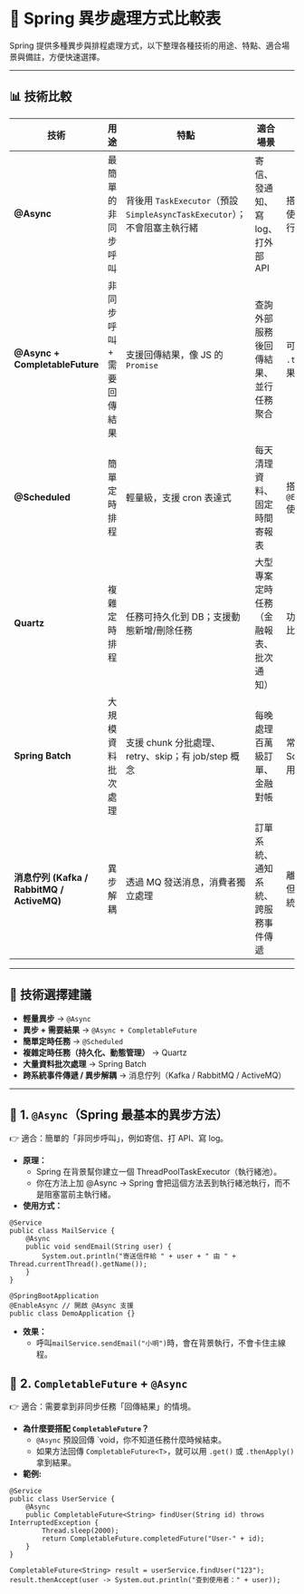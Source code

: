 # 📖 Spring 異步處理方式比較表

Spring 提供多種異步與排程處理方式，以下整理各種技術的用途、特點、適合場景與備註，方便快速選擇。

---

## 📊 技術比較

| 技術 | 用途 | 特點 | 適合場景 | 備註 |
|------|------|------|----------|------|
| **@Async** | 最簡單的非同步呼叫 | 背後用 `TaskExecutor`（預設 `SimpleAsyncTaskExecutor`）；不會阻塞主執行緒 | 寄信、發通知、寫 log、打外部 API | 搭配 `@EnableAsync` 使用；可改配置執行緒池 |
| **@Async + CompletableFuture** | 非同步呼叫 + 需要回傳結果 | 支援回傳結果，像 JS 的 `Promise` | 查詢外部服務後回傳結果、並行任務聚合 | 可用 `.get()` 或 `.thenApply()` 拿結果 |
| **@Scheduled** | 簡單定時排程 | 輕量級，支援 cron 表達式 | 每天清理資料、固定時間寄報表 | 搭配 `@EnableScheduling` 使用 |
| **Quartz** | 複雜定時排程 | 任務可持久化到 DB；支援動態新增/刪除任務 | 大型專案定時任務（金融報表、批次通知） | 功能強大，但配置比 `@Scheduled` 複雜 |
| **Spring Batch** | 大規模資料批次處理 | 支援 chunk 分批處理、retry、skip；有 job/step 概念 | 每晚處理百萬級訂單、金融對帳 | 常與 Quartz 或 Scheduler 搭配使用 |
| **消息佇列 (Kafka / RabbitMQ / ActiveMQ)** | 異步解耦 | 透過 MQ 發送消息，消費者獨立處理 | 訂單系統、通知系統、跨服務事件傳遞 | 離開 Spring 本身，但最常見於大型系統 |

---

## 🎯 技術選擇建議

- **輕量異步** → `@Async`
- **異步 + 需要結果** → `@Async + CompletableFuture`
- **簡單定時任務** → `@Scheduled`
- **複雜定時任務（持久化、動態管理）** → Quartz
- **大量資料批次處理** → Spring Batch
- **跨系統事件傳遞 / 異步解耦** → 消息佇列（Kafka / RabbitMQ / ActiveMQ）

---
## 🔹 1. `@Async`（Spring 最基本的異步方法）
👉 適合：簡單的「非同步呼叫」，例如寄信、打 API、寫 log。
- **原理：**
  - Spring 在背景幫你建立一個 ThreadPoolTaskExecutor（執行緒池）。
  - 你在方法上加 @Async → Spring 會把這個方法丟到執行緒池執行，而不是阻塞當前主執行緒。
- **使用方式：**
```dbn-psql
@Service
public class MailService {
    @Async
    public void sendEmail(String user) {
        System.out.println("寄送信件給 " + user + " 由 " + Thread.currentThread().getName());
    }
}
```
```dbn-psql
@SpringBootApplication
@EnableAsync // 開啟 @Async 支援
public class DemoApplication {}
```
- **效果：**
  - 呼叫`mailService.sendEmail("小明")`時，會在背景執行，不會卡住主線程。
## 🔹 2. `CompletableFuture` + `@Async`
👉 適合：需要拿到非同步任務「回傳結果」的情境。
- **為什麼要搭配 `CompletableFuture`？**
  - `@Async` 預設回傳 `void，你不知道任務什麼時候結束。
  - 如果方法回傳 `CompletableFuture<T>`，就可以用 `.get()` 或 `.thenApply()` 拿到結果。
- **範例:**
```dbn-psql
@Service
public class UserService {
    @Async
    public CompletableFuture<String> findUser(String id) throws InterruptedException {
        Thread.sleep(2000);
        return CompletableFuture.completedFuture("User-" + id);
    }
}
```
```dbn-psql
CompletableFuture<String> result = userService.findUser("123");
result.thenAccept(user -> System.out.println("查到使用者：" + user));
```